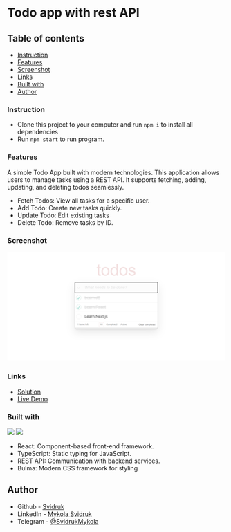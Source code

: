 # Todo app with rest API

## Table of contents

- [Instruction](#instruction)
- [Features](#features)
- [Screenshot](#screenshot)
- [Links](#links)
- [Built with](#built-with)
- [Author](#author)

### Instruction

- Clone this project to your computer and run <code>npm i</code> to install all dependencies
- Run <code>npm start</code> to run program.

### Features
A simple Todo App built with modern technologies. This application allows users to manage tasks using a REST API. It supports fetching, adding, updating, and deleting todos seamlessly.

- Fetch Todos: View all tasks for a specific user.
- Add Todo: Create new tasks quickly.
- Update Todo: Edit existing tasks
- Delete Todo: Remove tasks by ID.

### Screenshot

![Demo](./Demo.png)

### Links

- [Solution](https://github.com/Svidruk/Todo-App)
- [Live Demo](https://svidruk.github.io/Todo-App/)

### Built with
<div>
  <img width="40px" src="https://cdn.jsdelivr.net/gh/devicons/devicon/icons/react/react-original.svg" />
  <img width="40px" src="https://cdn.jsdelivr.net/gh/devicons/devicon/icons/typescript/typescript-original.svg" />
</div>

- React: Component-based front-end framework.
- TypeScript: Static typing for JavaScript.
- REST API: Communication with backend services.
- Bulma: Modern CSS framework for styling

## Author

- Github - [Svidruk](https://github.com/Svidruk)
- LinkedIn - [Mykola Svidruk](linkedin.com/in/mykola-svidruk-b16b79292/)
- Telegram - [@SvidrukMykola](https://t.me/SvidrukMykola)
